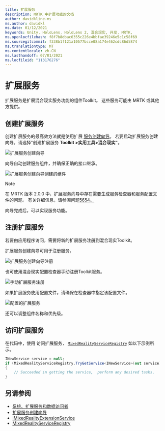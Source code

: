 ```yaml
---
title: 扩展服务
description: MRTK 中扩展功能的文档
author: davidkline-ms
ms.author: davidkl
ms.date: 01/12/2021
keywords: Unity, HoloLens, HoloLens 2, 混合现实, 开发, MRTK,
ms.openlocfilehash: f8f7b8dbac0355c226e4bbfae39246e5c1c58f69
ms.sourcegitcommit: f338b1f121a10577bcce08a174e462cdc86d5874
ms.translationtype: MT
ms.contentlocale: zh-CN
ms.lasthandoff: 07/01/2021
ms.locfileid: "113176276"
---
```

# <a name="extension-services"></a>扩展服务

扩展服务是扩展混合现实服务功能的组件Toolkit。 这些服务可能由 MRTK 或其他方提供。

## <a name="creating-an-extension-service"></a>创建扩展服务

创建扩展服务的最高效方法就是使用扩展 [服务创建向导](../tools/extension-service-creation-wizard.md)。
若要启动扩展服务创建向导，请选择"创建扩展服务 **Toolkit >实用工具>混合现实"**。

![扩展服务创建向导](../images/extension-wizard/ExtensionServiceCreationWizard.png)

向导自动创建服务组件，并确保正确的接口继承。

![扩展服务创建向导创建的组件](../images/extension-wizard/ExtensionServiceComponents.png)

> [!Note]
> 在 MRTK 版本 2.0.0 中，扩展服务向导中存在需要生成服务检查器和服务配置文件的问题。 有关详细信息，请参阅问题[5654。](https://github.com/microsoft/MixedRealityToolkit-Unity/issues/5654)

向导完成后，可以实现服务功能。

## <a name="registering-an-extension-service"></a>注册扩展服务

若要由应用程序访问，需要将新的扩展服务注册到混合现实Toolkit。

扩展服务创建向导可用于注册服务。

![扩展服务创建向导注册](../images/extension-wizard/ExtensionServiceWizardRegister.png)

也可使用混合现实配置检查器手动注册Toolkit服务。

![手动扩展服务注册](../images/profiles/RegisterExtensionService.png)

如果扩展服务使用配置文件，请确保在检查器中指定该配置文件。

![配置的扩展服务](../images/profiles/ConfiguredExtensionService.png)

还可以调整组件名称和优先级。

## <a name="accessing-an-extension-service"></a>访问扩展服务

在代码中，使用 访问扩展服务， [`MixedRealityServiceRegistry`](xref:Microsoft.MixedReality.Toolkit.MixedRealityServiceRegistry) 如以下示例所示。

```c#
INewService service = null;
if (MixedRealityServiceRegistry.TryGetService<INewService>(out service))
{
    // Succeeded in getting the service,  perform any desired tasks.
}
```

## <a name="see-also"></a>另请参阅

- [系统、扩展服务和数据访问者](../../architecture/systems-extensions-providers.md)
- [扩展服务创建向导](../tools/extension-service-creation-wizard.md)
- [IMixedRealityExtensionService](xref:Microsoft.MixedReality.Toolkit.IMixedRealityExtensionService)
- [MixedRealityServiceRegistry](xref:Microsoft.MixedReality.Toolkit.MixedRealityServiceRegistry)
